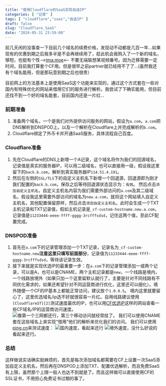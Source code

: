 ```yaml
---
title: "使用Cloudflare的SaaS实现自选IP"
categories: [ "记录" ]
tags: [ "cloudflare","saas","自选IP" ]
draft: false
slug: "Cloudflare_SaaS"
date: "2024-05-31 23:59:00"
---
```


前几天闲的没事查一下目前几个域名的续费价格，发现动不动都是几百一年...如果现有的优惠到期之后我多半是不会再继续用了，趁此机会我购入了一个新的域名，够短，也挺有个性-->[tma.moe][1]<-- 不要无端联想某视频番号。因为迁移需要一定时间，目前我打算套个CF用。但是很早之前partner就已经用不了了...(虽然我还有个域名能用，但是那玩意到期之后也很贵）

目前网上的方法基本上是使用SaaS这个功能来实现的，通过这个方式套在一些对国内有特殊优化的网站来借用它们的服务进行解析。我尝试了下确实能用，但目前还找不到一个好的域名能套，目前国内还是一片红...


<!--more-->

### 前期准备

 1. 准备两个域名，一个是我们对外提供访问服务的网站，假设为`a.com`，`a.com`把DNS解析到DNSPOD上。以及一个解析在Cloudflare上并完成解析的`b.com`。
 2. Cloudflare绑定了外币卡并开通SaaS服务，具体流程自己百度。

### Cloudflare准备

 1. 先在Cloudflare的DNS上新增一个A记录，这个域名将作为我们的回源域名，记录值是真实的服务器IP，可以用二级域名，也可以直接用一级，假设我这里留下的`back.b.com`，解析到真实服务器IP`114.51.4.191`。
 2. 然后在左侧的`SSL/TLS`下的自定义主机名下新增一个回退源，回退源即为刚才我们配置的`back.b.com`，保存之后等待回退源状态显示为：`有效`。
然后点击`添加自定义主机名`，自定义主机名内容为我们需要外部访问的`a.com`及其二级域名，假设我这里需要外部访问的域名为`new.a.com`，就将这个网站填入自定义主机名，其他配置保留原样，然后点击`添加自定义主机名`。此时会生成一个TXT主机记录和TXT记录值，假如主机记录是`_cf-custom-hostname.new.a.com`，记录值是`11233444-eeee-ffff-gggg-3rcfffsdsd`，记住这两个值，至此CF配置完成。

### DNSPOD准备

 1. 首先在`a.com`下的记录管理添加一个TXT记录，记录名为`_cf-custom-hostname.new`**注意这里只填写前面部分**，记录值为`11233444-eeee-ffff-gggg-3rcfffsdsd`，等待该记录生效。
 2. 接下来就是实现优选IP的最重要一步：在`a.com`下的记录管理添加一或两个记录，可以是A，也可以是CNAME，两个主机记录都是`new`，一个线路是境内，一个线路放境外（如果只加一个这里留默认就行了，主要是针对不同线路有不同优化需求的，如果还希望针对不同运营商进行优化，这里还可以细化）。境外随便一个CF的IP基本上都能正常访问，建议放个`1.0.0.5`。
境内这里就要留心了，这里优选域名/ip选不好就很容易一片红。自用线路建议使用`[CloudflareST][2]`测试速度最优的IP，也可以用[CF优选IP][3]这样的网站查看一些CF域名/IP的运营商访问速度。
![像第一个三网都还行，第三个移动访问就经常挂了。][4]
我们可以使用CNAME套在这些域名上来实现“借用”他们的解析来优化我们的访问。
我们可以使用[ping.cn][6]来测试速度：
![国内速度，看起来还行][7]
![境外速度，没什么好说的][8]
看起来还行。

### 总结
这样做说实话确实挺麻烦的，首先是每次添加域名都需要在CF上设置一次SaaS添加自定义主机名，然后再在DNSPOD上添加TXT、配置优选解析，而且免费SaaS有上限，虽然那个上限一般人也达不到就是了。而且这样做可以直接使用CF的SSL证书，不用担心免费证书过期的事了。


  [1]: http://tma.moe
  [2]: https://pan.lanpw.com/b0742hkxe
  [3]: https://vps789.com/hostmonitor/?hostProvider=CF%E4%BC%98%E9%80%89IP
  [4]: https://img-tama-guru.oss-cn-hongkong.aliyuncs.com/2024/05/31/6659f0e45bb4e.png
  [6]: https://ping.cn
  [7]: https://img-tama-guru.oss-cn-hongkong.aliyuncs.com/2024/05/31/6659f22dee158.png
  [8]: https://img-tama-guru.oss-cn-hongkong.aliyuncs.com/2024/05/31/6659f24ba9923.png